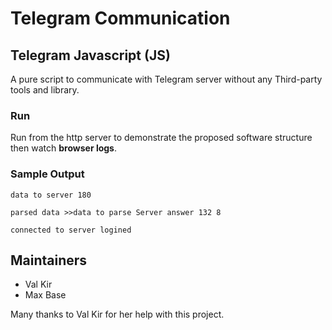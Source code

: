 # Telegram Communication

## Telegram Javascript (JS)

A pure script to communicate with Telegram server without any Third-party tools and library.

### Run

Run from the http server to demonstrate the proposed software structure then watch **browser logs**.

### Sample Output
  
```
data to server 180

parsed data >>data to parse Server answer 132 8

connected to server logined
```

## Maintainers

- Val Kir
- Max Base

Many thanks to Val Kir for her help with this project.
